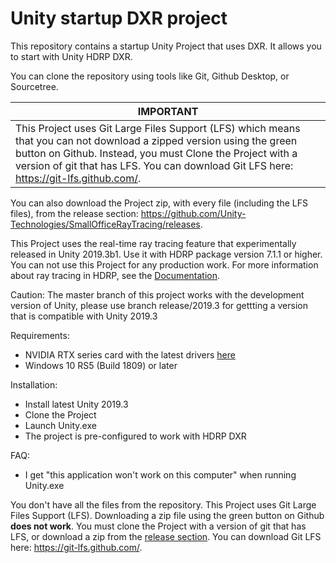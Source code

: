 # Unity startup DXR project
This repository contains a startup Unity Project that uses DXR. It allows you to start with Unity HDRP DXR.

You can clone the repository using tools like Git, Github Desktop, or Sourcetree. 

  | IMPORTANT                                                    |
  | ------------------------------------------------------------ |
  | This Project uses Git Large Files Support (LFS) which means that you can not download a zipped version using the green button on Github. Instead, you must Clone the Project with a version of git that has LFS. You can download Git LFS here: <https://git-lfs.github.com/>. |

You can also download the Project zip, with every file (including the LFS files), from the release section: https://github.com/Unity-Technologies/SmallOfficeRayTracing/releases.

This Project uses the real-time ray tracing feature that experimentally released in Unity 2019.3b1. Use it with HDRP package version 7.1.1 or higher. You can not use this Project for any production work. For more information about ray tracing in HDRP, see the [Documentation](https://docs.unity3d.com/Packages/com.unity.render-pipelines.high-definition@latest/index.html?subfolder=/manual/Ray-Tracing-Getting-Started.html).

Caution: The master branch of this project works with the development version of Unity, please use branch release/2019.3 for gettting a version that is compatible with Unity 2019.3

Requirements:
- NVIDIA RTX series card with the latest drivers [here](https://www.nvidia.com/Download/index.aspx?lang=com)
- Windows 10 RS5 (Build 1809) or later


Installation:
- Install latest Unity 2019.3
- Clone the Project
- Launch Unity.exe
- The project is pre-configured to work with HDRP DXR

FAQ:
- I get "this application won't work on this computer" when running Unity.exe

You don't have all the files from the repository. This Project uses Git Large Files Support (LFS). Downloading a zip file using the green button on Github **does not work**. You must clone the Project with a version of git that has LFS, or download a zip from the [release section](https://github.com/Unity-Technologies/SmallOfficeRayTracing/releases). You can download Git LFS here: <https://git-lfs.github.com/>.



